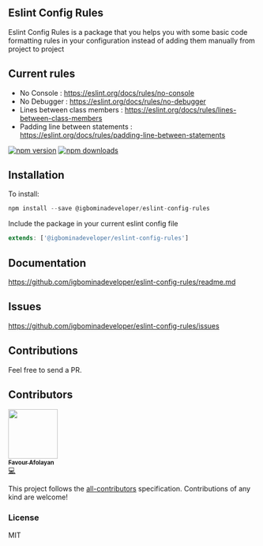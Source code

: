 ## Eslint Config Rules

Eslint Config Rules is a package that you helps you with some basic code formatting rules in your configuration instead of adding them manually from project to project

## Current rules

- No Console : https://eslint.org/docs/rules/no-console
- No Debugger : https://eslint.org/docs/rules/no-debugger
- Lines between class members : https://eslint.org/docs/rules/lines-between-class-members
- Padding line between statements : https://eslint.org/docs/rules/padding-line-between-statements

[![npm version](https://img.shields.io/npm/v/@igbominadeveloper/eslint-config-rules)](https://www.npmjs.com/package/@igbominadeveloper/eslint-config-rules)
[![npm downloads](https://img.shields.io/npm/dm/@igbominadeveloper/eslint-config-rules?style=flat-square)](https://www.npmjs.com/package/@igbominadeveloper/eslint-config-rules)

## Installation

To install:

```javascript
npm install --save @igbominadeveloper/eslint-config-rules
```
Include the package in your current eslint config file
```javascript 
extends: ['@igbominadeveloper/eslint-config-rules']
```


## Documentation

https://github.com/igbominadeveloper/eslint-config-rules/readme.md

## Issues

https://github.com/igbominadeveloper/eslint-config-rules/issues

## Contributions

Feel free to send a PR.

## Contributors

<!-- ALL-CONTRIBUTORS-LIST:START - Do not remove or modify this section -->
<!-- prettier-ignore -->
[<img src="https://avatars2.githubusercontent.com/u/12516195?s=460&u=181cb90d244e32bc99ffce2fb5e2bc2799f2301d&v=4" width="100px;"/><br /><sub><b>Favour Afolayan</b></sub>](https://github.com/igbominadeveloper)<br />[💻](https://github.com/igbominadeveloper/eslint-config-rules/commits?author=igbominadeveloper "Code")

<!-- ALL-CONTRIBUTORS-LIST:END -->

This project follows the [all-contributors](https://github.com/kentcdodds/all-contributors) specification. Contributions of any kind are welcome!

### License

MIT
